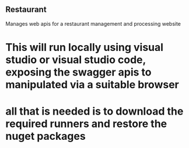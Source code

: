 ## Restaurant
Manages web apis for a restaurant management and processing website
# This will run locally using visual studio or visual studio code, exposing the swagger apis to manipulated via a suitable browser
# all that is needed is to download the required runners and restore the nuget packages
